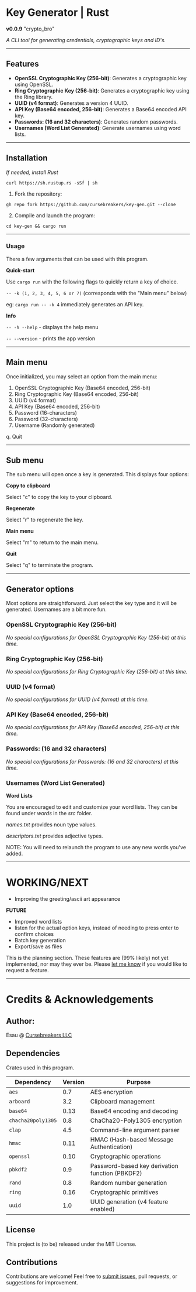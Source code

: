 # Key Generator | Rust

**v0.0.9** "crypto_bro"

*A CLI tool for generating credentials, cryptographic keys and ID's.*

---

## Features

- **OpenSSL Cryptographic Key (256-bit)**: Generates a cryptographic key using OpenSSL.
- **Ring Cryptographic Key (256-bit)**: Generates a cryptographic key using the Ring library.
- **UUID (v4 format)**: Generates a version 4 UUID.
- **API Key (Base64 encoded, 256-bit)**: Generates a Base64 encoded API key.
- **Passwords: (16 and 32 characters)**: Generates random passwords.
- **Usernames (Word List Generated)**: Generate usernames using word lists.

---

## Installation

*If needed, install Rust*

`curl https://sh.rustup.rs -sSf | sh`

1. Fork the repository:

`gh repo fork https://github.com/cursebreakers/key-gen.git --clone`

2. Compile and launch the program:

`cd key-gen && cargo run`

---

### Usage

There a few arguments that can be used with this program.

**Quick-start**

Use `cargo run` with the following flags to quickly return a key of choice.

`-- -k (1, 2, 3, 4, 5, 6 or 7)` (corresponds with the "Main menu" below)

eg: `cargo run -- -k 4` immediately generates an API key.

**Info**

`-- -h --help` - displays the help menu

`-- --version` - prints the app version

---

## Main menu

Once initialized, you may select an option from the main menu:

1. OpenSSL Cryptographic Key  (Base64 encoded, 256-bit)
2. Ring Cryptographic Key     (Base64 encoded, 256-bit)
3. UUID                       (v4 format)
4. API Key                    (Base64 encoded, 256-bit)
5. Password                   (16-characters)
6. Password                   (32-characters)
7. Username                   (Randomly generated)

q. Quit

---

## Sub menu

The sub menu will open once a key is generated. This displays four options:

**Copy to clipboard**

Select "c" to copy the key to your clipboard.

**Regenerate**

Select "r" to regenerate the key.

**Main menu**

Select "m" to return to the main menu.

**Quit**

Select "q" to terminate the program.

---

## Generator options

Most options are straightforward. Just select the key type and it will be generated. Usernames are a bit more fun.

### OpenSSL Cryptographic Key (256-bit)

*No special configurations for OpenSSL Cryptographic Key (256-bit) at this time.*

### Ring Cryptographic Key (256-bit)

*No special configurations for Ring Cryptographic Key (256-bit) at this time.*

### UUID (v4 format)

*No special configurations for UUID (v4 format) at this time.*

### API Key (Base64 encoded, 256-bit)

*No special configurations for API Key (Base64 encoded, 256-bit) at this time.*

### Passwords: (16 and 32 characters)

*No special configurations for Passwords: (16 and 32 characters) at this time.*

### Usernames (Word List Generated)

**Word Lists**

You are encouraged to edit and customize your word lists. They can be found under *words* in the *src* folder.

*names.txt* provides noun type values.

*descriptors.txt* provides adjective types.

NOTE: You will need to relaunch the program to use any new words you've added.

---

# WORKING/NEXT

- Improving the greeting/ascii art appearance

**FUTURE**
- Improved word lists
- listen for the actual option keys, instead of needing to press enter to confirm choices
- Batch key generation
- Export/save as files

This is the planning section. These features are (99% likely) not yet implemented, nor may they ever be. Please [let me know](mailto:hello@cursebreakers.net) if you would like to request a feature.

---

# Credits & Acknowledgements

## Author: 

Esau @ [Cursebreakers LLC](https://cursebreakers.net)

## Dependencies

Crates used in this program.

| Dependency          | Version | Purpose                                         |
|---------------------|---------|-------------------------------------------------|
| `aes`               | 0.7     | AES encryption                                  |
| `arboard`           | 3.2     | Clipboard management                            |
| `base64`            | 0.13    | Base64 encoding and decoding                    |
| `chacha20poly1305`  | 0.8     | ChaCha20-Poly1305 encryption                    |
| `clap`              | 4.5     | Command-line argument parser                    |
| `hmac`              | 0.11    | HMAC (Hash-based Message Authentication)        |
| `openssl`           | 0.10    | Cryptographic operations                        |
| `pbkdf2`            | 0.9     | Password-based key derivation function (PBKDF2) |
| `rand`              | 0.8     | Random number generation                        |
| `ring`              | 0.16    | Cryptographic primitives                        |
| `uuid`              | 1.0     | UUID generation (v4 feature enabled)            |

## License

This project is (to be) released under the MIT License.

## Contributions

Contributions are welcome! Feel free to [submit issues](mailto:hello@cursebreakers.net), pull requests, or suggestions for improvement.

